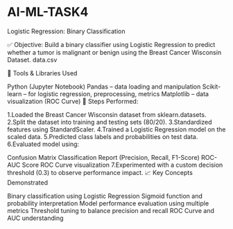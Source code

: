 # AI-ML-TASK4
Logistic Regression: Binary Classification

✅ Objective: Build a binary classifier using Logistic Regression to predict whether a tumor is malignant or benign using the Breast Cancer Wisconsin Dataset. data.csv

🧰 Tools & Libraries Used

Python (Jupyter Notebook)
Pandas – data loading and manipulation
Scikit-learn – for logistic regression, preprocessing, metrics
Matplotlib – data visualization (ROC Curve)
📌 Steps Performed:

1.Loaded the Breast Cancer Wisconsin dataset from sklearn.datasets. 2.Split the dataset into training and testing sets (80/20). 3.Standardized features using StandardScaler. 4.Trained a Logistic Regression model on the scaled data. 5.Predicted class labels and probabilities on test data. 6.Evaluated model using:

Confusion Matrix
Classification Report (Precision, Recall, F1-Score)
ROC-AUC Score
ROC Curve visualization 7.Experimented with a custom decision threshold (0.3) to observe performance impact.
📈 Key Concepts Demonstrated

Binary classification using Logistic Regression
Sigmoid function and probability interpretation
Model performance evaluation using multiple metrics
Threshold tuning to balance precision and recall
ROC Curve and AUC understanding
